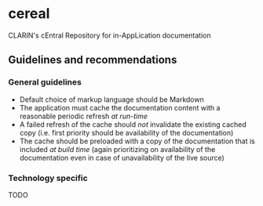 # cereal
CLARIN's cEntral Repository for in-AppLication documentation

## Guidelines and recommendations

### General guidelines

* Default choice of markup language should be Markdown
* The application must cache the documentation content with a reasonable periodic refresh _at run-time_
* A failed refresh of the cache should *not* invalidate the existing cached copy (i.e. first priority should be availability of the documentation)
* The cache should be preloaded with a copy of the documentation that is included _at build time_  (again prioritizing on availability of the documentation even in case of unavailability of the live source)

### Technology specific

TODO
